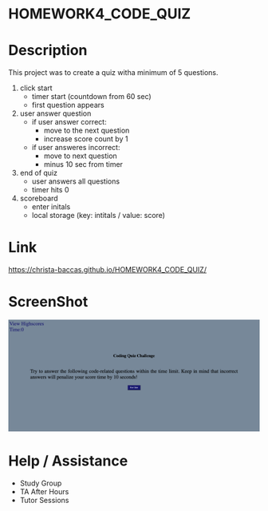 # HOMEWORK4_CODE_QUIZ
# Description
This project was to create a quiz witha minimum of 5 questions. 

1. click start
    - timer start (countdown from 60 sec)
    - first question appears
2. user answer question
    - if user answer correct:
        - move to the next question
        - increase score count by 1
    - if user answeres incorrect:
        - move to next question
        - minus 10 sec from timer
3. end of quiz
    - user answers all questions
    - timer hits 0
4. scoreboard
    - enter initals
    - local storage (key: intitals / value: score)
# Link
https://christa-baccas.github.io/HOMEWORK4_CODE_QUIZ/

# ScreenShot
![screenshot](screencapture-10-0-1-5-57163-HOMEWORK4-CODE-QUIZ-index-html-2021-09-27-14_37_45.png)

# Help / Assistance
- Study Group
- TA After Hours
- Tutor Sessions

